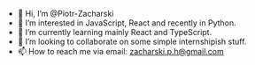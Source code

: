 - 👋 Hi, I’m @Piotr-Zacharski
- 👀 I’m interested in JavaScript, React and recently in Python.
- 🌱 I’m currently learning mainly React and TypeScript.
- 💞️ I’m looking to collaborate on some simple internshipish stuff.
- 📫 How to reach me via email: zacharski.p.h@gmail.com

<!---
Piotr-Zacharski/Piotr-Zacharski is a ✨ special ✨ repository because its `README.md` (this file) appears on your GitHub profile.
You can click the Preview link to take a look at your changes.
--->

